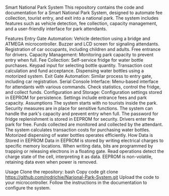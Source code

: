 Smart National Park System
This repository contains the code and documentation for a Smart National Park System, designed to automate fee collection, tourist entry, and exit into a national park. The system includes features such as vehicle detection, fee collection, capacity management, and a user-friendly interface for park attendants.

Features
Entry Gate Automation:
Vehicle detection using a bridge and ATMEGA microcontroller.
Buzzer and LCD screen for signaling attendants.
Registration of car occupants, including children and adults.
Free entrance for drivers.
Capacity Management:
Monitoring park capacity to prevent entry when full.
Fee Collection:
Self-service fridge for water bottle purchases.
Keypad input for selecting bottle quantity.
Transaction cost calculation and fund acceptance.
Dispensing water bottles using a motorized system.
Exit Gate Automation:
Similar process to entry gate, including car registration.
Serial Console Interface:
Menu-based interface for attendants with various commands.
Check statistics, control the fridge, and collect funds.
Configuration and Storage:
Configuration settings stored in EEPROM for persistence.
Settings include entrance fees and park capacity.
Assumptions
The system starts with no tourists inside the park.
Security measures are in place for sensitive functions.
The system can handle the park's capacity and prevent entry when full.
The password for fridge replenishment is stored in EEPROM for security.
Drivers enter the park for free.
Funds collected are monitored and collected by the attendant.
The system calculates transaction costs for purchasing water bottles.
Motorized dispensing of water bottles operates efficiently.
How Data is Stored in EEPROM
Data in EEPROM is stored by writing electrical charges to specific memory locations. When writing data, bits are programmed by trapping or releasing electrons in a floating gate. Read operations detect the charge state of the cell, interpreting it as data. EEPROM is non-volatile, retaining data even when power is removed.

Usage
Clone the repository:
bash
Copy code
git clone https://github.com/rodrichie/Narional-Park-System.git
Upload the code to your microcontroller.
Follow the instructions in the documentation to configure the system.



